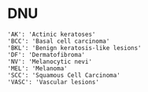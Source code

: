 # DNU

    'AK': 'Actinic keratoses'
    'BCC': 'Basal cell carcinoma'
    'BKL': 'Benign keratosis-like lesions'
    'DF': 'Dermatofibroma'
    'NV': 'Melanocytic nevi'
    'MEL': 'Melanoma'
    'SCC': 'Squamous Cell Carcinoma'
    'VASC': 'Vascular lesions'
